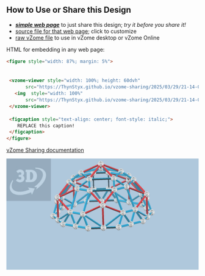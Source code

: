 
## How to Use or Share this Design

 - [***simple web page***](<https://ThynStyx.github.io/vzome-sharing/2025/03/29/21-14-01-Structure-with-rectangular-windows/>) to just share this design; *try it before you share it!*
 - [source file for that web page](<https://github.com/ThynStyx/vzome-sharing/edit/main/2025/03/29/21-14-01-Structure-with-rectangular-windows/index.md>); click to customize
 - [raw vZome file](<https://raw.githubusercontent.com/ThynStyx/vzome-sharing/main/2025/03/29/21-14-01-Structure-with-rectangular-windows/Structure-with-rectangular-windows.vZome>) to use in vZome desktop or vZome Online
 
 HTML for embedding in any web page:
 ```html
<figure style="width: 87%; margin: 5%">
  
  
  <vzome-viewer style="width: 100%; height: 60dvh" 
        src="https://ThynStyx.github.io/vzome-sharing/2025/03/29/21-14-01-Structure-with-rectangular-windows/Structure-with-rectangular-windows.vZome" >
    <img  style="width: 100%"
        src="https://ThynStyx.github.io/vzome-sharing/2025/03/29/21-14-01-Structure-with-rectangular-windows/Structure-with-rectangular-windows.png" >
  </vzome-viewer>

  <figcaption style="text-align: center; font-style: italic;">
     REPLACE this caption!
  </figcaption>
</figure>

 ```

[vZome Sharing documentation](https://vzome.github.io/vzome/sharing.html#how-it-works)

![Image](<Structure-with-rectangular-windows.png>)

